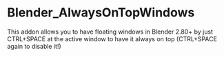 # Blender_AlwaysOnTopWindows

This addon allows you to have floating windows in Blender 2.80+ by just CTRL+SPACE at the active window to have it always on top (CTRL+SPACE again to disable it!)
